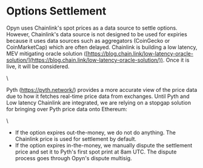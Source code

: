 # Options Settlement

Opyn uses Chainlink's spot prices as a data source to settle options. However, Chainlink's data source is not designed to be used for expiries because it uses data sources such as aggregators (CoinGecko or CoinMarketCap) which are often delayed. Chainlink is building a low latency, MEV mitigating oracle solution ([https://blog.chain.link/low-latency-oracle-solution/](https://blog.chain.link/low-latency-oracle-solution/)). Once it is live, it will be considered.

\


Pyth (https://pyth.network/) provides a more accurate view of the price data due to how it fetches real-time price data from exchanges. Until Pyth and Low latency Chainlink are integrated, we are relying on a stopgap solution for bringing over Pyth price data onto Ethereum:

\


* If the option expires out-the-money, we do not do anything. The Chainlink price is used for settlement by default.
* If the option expires in-the-money, we manually dispute the settlement price and set it to Pyth's first spot print at 8am UTC. The dispute process goes through Opyn's dispute multisig.
